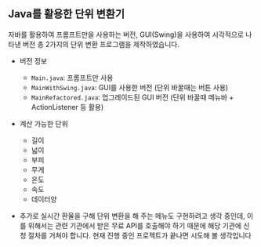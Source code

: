 ## Java를 활용한 단위 변환기

자바를 활용하여 프롬프트만을 사용하는 버전, GUI(Swing)을 사용하여 시각적으로 나타낸 버전 총 2가지의 단위 변환 프로그램을 제작하였습니다.

- 버전 정보
  - `Main.java`: 프롬프트만 사용
  - `MainWithSwing.java`: GUI를 사용한 버전 (단위 바꿀때는 버튼 사용)
  - `MainRefactored.java`: 업그레이드된 GUI 버전 (단위 바꿀때 메뉴바 + ActionListener 등 활용)

- 계산 가능한 단위
  - 길이
  - 넓이
  - 부피
  - 무게
  - 온도
  - 속도
  - 데이터양
 
- 추가로 실시간 환율을 구해 단위 변환을 해 주는 메뉴도 구현하려고 생각 중인데, 이를 위해서는 관련 기관에서 받은 무료 API를 호출해야 하기 때문에 해당 기관에 신청 절차를 거쳐야 합니다. 현재 진행 중인 프로젝트가 끝나면 시도해 볼 생각입니다
